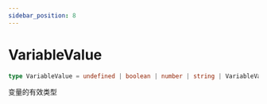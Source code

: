```yaml
---
sidebar_position: 8
---
```


# VariableValue

```typescript
type VariableValue = undefined | boolean | number | string | VariableValue[] | {};
```

变量的有效类型 